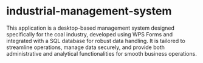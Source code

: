 # industrial-management-system
This application is a desktop-based management system designed specifically for the coal industry, developed using WPS Forms and integrated with a SQL database for robust data handling. It is tailored to streamline operations, manage data securely, and provide both administrative and analytical functionalities for smooth business operations.  
